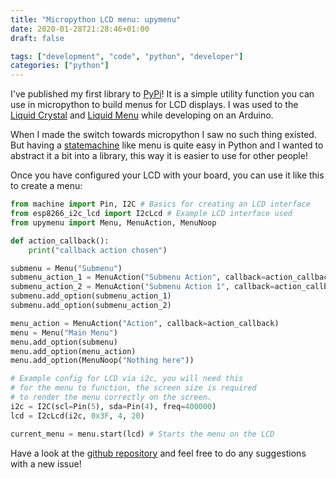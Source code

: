 ```yaml
---
title: "Micropython LCD menu: upymenu"
date: 2020-01-28T21:28:46+01:00
draft: false

tags: ["development", "code", "python", "developer"]
categories: ["python"]
---
```


I've published my first library to [PyPi](https://pypi.org/project/upymenu/)! It is a simple utility function you can use in micropython to build menus for LCD displays. I was used to the [Liquid Crystal](https://github.com/arduino-libraries/LiquidCrystal) and [Liquid Menu](https://github.com/VaSe7u/LiquidMenu) while developing on an Arduino. 

When I made the switch towards micropython I saw no such thing existed. But having a [statemachine](https://www.wikiwand.com/en/Finite-state_machine) like menu is quite easy in Python and I wanted to abstract it a bit into a library, this way it is easier to use for other people! 

Once you have configured your LCD with your board, you can use it like this to create a menu:

```python
from machine import Pin, I2C # Basics for creating an LCD interface
from esp8266_i2c_lcd import I2cLcd # Example LCD interface used
from upymenu import Menu, MenuAction, MenuNoop

def action_callback():
    print("callback action chosen")

submenu = Menu("Submenu")
submenu_action_1 = MenuAction("Submenu Action", callback=action_callback)
submenu_action_2 = MenuAction("Submenu Action 1", callback=action_callback)
submenu.add_option(submenu_action_1)
submenu.add_option(submenu_action_2)

menu_action = MenuAction("Action", callback=action_callback)
menu = Menu("Main Menu")
menu.add_option(submenu)
menu.add_option(menu_action)
menu.add_option(MenuNoop("Nothing here"))

# Example config for LCD via i2c, you will need this 
# for the menu to function, the screen size is required
# to render the menu correctly on the screen.
i2c = I2C(scl=Pin(5), sda=Pin(4), freq=400000)
lcd = I2cLcd(i2c, 0x3F, 4, 20)

current_menu = menu.start(lcd) # Starts the menu on the LCD
```

Have a look at the [github repository](https://github.com/jplattel/upymenu) and feel free to do any suggestions with a new issue! 